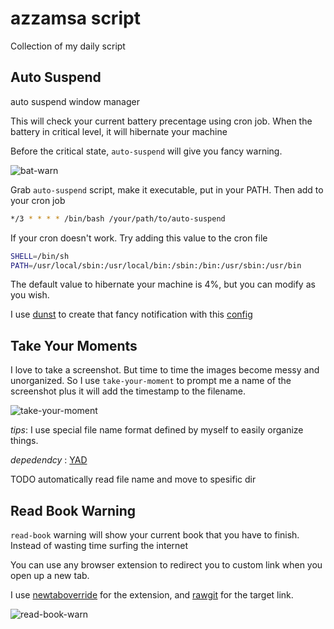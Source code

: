 # azzamsa script

Collection of my daily script


## Auto Suspend

auto suspend window manager

This will check your current battery precentage using cron job.
When the battery in critical level, it will hibernate your machine

Before the critical state, `auto-suspend` will give you fancy warning.

![bat-warn](https://user-images.githubusercontent.com/17734314/43842245-1f5f7104-9b4f-11e8-841d-df3111016ae0.png)

Grab `auto-suspend` script, make it executable, put in your PATH.
Then add to your cron job

``` bash
*/3 * * * * /bin/bash /your/path/to/auto-suspend

```

If your cron doesn't work. Try adding this value to the cron file

``` bash
SHELL=/bin/sh
PATH=/usr/local/sbin:/usr/local/bin:/sbin:/bin:/usr/sbin:/usr/bin
```

The default value to hibernate your machine is 4%, but you can modify
as you wish.

I use [dunst](https://github.com/dunst-project/dunst) to create that
fancy notification with this [config](https://github.com/Kaligule/dunst-config/blob/master/dunstrc)

## Take Your Moments

I love to take a screenshot. But time to time the images become messy
and unorganized. So I use `take-your-moment` to prompt me a name of
the screenshot plus it will add the timestamp to the filename.

![take-your-moment](https://user-images.githubusercontent.com/17734314/43842653-06f67c38-9b50-11e8-9841-f5eabc211cc7.png)

*tips*: I use special file name format defined by myself to easily organize
things.

*depedendcy* : [YAD](https://sourceforge.net/projects/yad-dialog/)

TODO automatically read file name and move to spesific dir

## Read Book Warning

`read-book` warning will show your current book that you have to
finish. Instead of wasting time surfing the internet

You can use any browser extension to redirect you to custom link when
you open up a new tab.

I use [newtaboverride](https://github.com/cadeyrn/newtaboverride) for
the extension, and [rawgit](http://rawgit.com/) for the target link.

![read-book-warn](https://user-images.githubusercontent.com/17734314/43842272-2f8d9326-9b4f-11e8-9251-f2be1ff00408.png)


